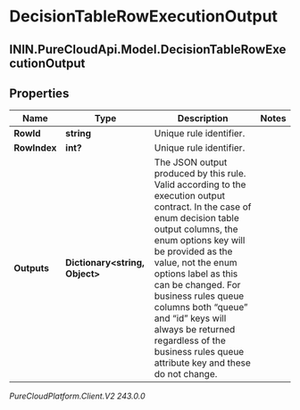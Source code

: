# DecisionTableRowExecutionOutput

## ININ.PureCloudApi.Model.DecisionTableRowExecutionOutput

## Properties

|Name | Type | Description | Notes|
|------------ | ------------- | ------------- | -------------|
| **RowId** | **string** | Unique rule identifier. | |
| **RowIndex** | **int?** | Unique rule identifier. | |
| **Outputs** | **Dictionary&lt;string, Object&gt;** | The JSON output produced by this rule. Valid according to the execution output contract. In the case of enum decision table output columns, the enum options key will be provided as the value, not the enum options label as this can be changed. For business rules queue columns both “queue” and “id” keys will always be returned  regardless of the business rules queue attribute key and these do not change. | |



_PureCloudPlatform.Client.V2 243.0.0_

